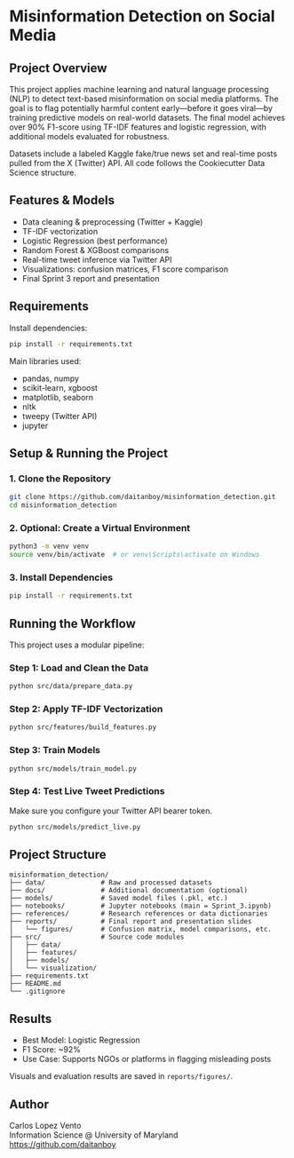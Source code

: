 # Misinformation Detection on Social Media

## Project Overview

This project applies machine learning and natural language processing (NLP) to detect text-based misinformation on social media platforms. The goal is to flag potentially harmful content early—before it goes viral—by training predictive models on real-world datasets. The final model achieves over 90% F1-score using TF-IDF features and logistic regression, with additional models evaluated for robustness.

Datasets include a labeled Kaggle fake/true news set and real-time posts pulled from the X (Twitter) API. All code follows the Cookiecutter Data Science structure.

## Features & Models

- Data cleaning & preprocessing (Twitter + Kaggle)
- TF-IDF vectorization
- Logistic Regression (best performance)
- Random Forest & XGBoost comparisons
- Real-time tweet inference via Twitter API
- Visualizations: confusion matrices, F1 score comparison
- Final Sprint 3 report and presentation

## Requirements

Install dependencies:

```bash
pip install -r requirements.txt
```

Main libraries used:

- pandas, numpy
- scikit-learn, xgboost
- matplotlib, seaborn
- nltk
- tweepy (Twitter API)
- jupyter

## Setup & Running the Project

### 1. Clone the Repository

```bash
git clone https://github.com/daitanboy/misinformation_detection.git
cd misinformation_detection
```

### 2. Optional: Create a Virtual Environment

```bash
python3 -m venv venv
source venv/bin/activate  # or venv\Scripts\activate on Windows
```

### 3. Install Dependencies

```bash
pip install -r requirements.txt
```

## Running the Workflow

This project uses a modular pipeline:

### Step 1: Load and Clean the Data

```bash
python src/data/prepare_data.py
```

### Step 2: Apply TF-IDF Vectorization

```bash
python src/features/build_features.py
```

### Step 3: Train Models

```bash
python src/models/train_model.py
```

### Step 4: Test Live Tweet Predictions

Make sure you configure your Twitter API bearer token.

```bash
python src/models/predict_live.py
```

## Project Structure

```
misinformation_detection/
├── data/              # Raw and processed datasets
├── docs/              # Additional documentation (optional)
├── models/            # Saved model files (.pkl, etc.)
├── notebooks/         # Jupyter notebooks (main = Sprint_3.ipynb)
├── references/        # Research references or data dictionaries
├── reports/           # Final report and presentation slides
│   └── figures/       # Confusion matrix, model comparisons, etc.
├── src/               # Source code modules
│   ├── data/
│   ├── features/
│   ├── models/
│   └── visualization/
├── requirements.txt
├── README.md
└── .gitignore
```

## Results

- Best Model: Logistic Regression
- F1 Score: ~92%
- Use Case: Supports NGOs or platforms in flagging misleading posts

Visuals and evaluation results are saved in `reports/figures/`.

## Author

Carlos Lopez Vento  
Information Science @ University of Maryland  
https://github.com/daitanboy
